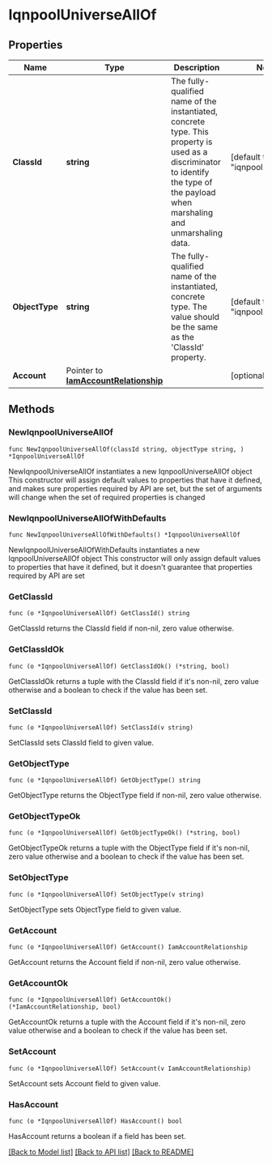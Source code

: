 # IqnpoolUniverseAllOf

## Properties

Name | Type | Description | Notes
------------ | ------------- | ------------- | -------------
**ClassId** | **string** | The fully-qualified name of the instantiated, concrete type. This property is used as a discriminator to identify the type of the payload when marshaling and unmarshaling data. | [default to "iqnpool.Universe"]
**ObjectType** | **string** | The fully-qualified name of the instantiated, concrete type. The value should be the same as the &#39;ClassId&#39; property. | [default to "iqnpool.Universe"]
**Account** | Pointer to [**IamAccountRelationship**](IamAccountRelationship.md) |  | [optional] 

## Methods

### NewIqnpoolUniverseAllOf

`func NewIqnpoolUniverseAllOf(classId string, objectType string, ) *IqnpoolUniverseAllOf`

NewIqnpoolUniverseAllOf instantiates a new IqnpoolUniverseAllOf object
This constructor will assign default values to properties that have it defined,
and makes sure properties required by API are set, but the set of arguments
will change when the set of required properties is changed

### NewIqnpoolUniverseAllOfWithDefaults

`func NewIqnpoolUniverseAllOfWithDefaults() *IqnpoolUniverseAllOf`

NewIqnpoolUniverseAllOfWithDefaults instantiates a new IqnpoolUniverseAllOf object
This constructor will only assign default values to properties that have it defined,
but it doesn't guarantee that properties required by API are set

### GetClassId

`func (o *IqnpoolUniverseAllOf) GetClassId() string`

GetClassId returns the ClassId field if non-nil, zero value otherwise.

### GetClassIdOk

`func (o *IqnpoolUniverseAllOf) GetClassIdOk() (*string, bool)`

GetClassIdOk returns a tuple with the ClassId field if it's non-nil, zero value otherwise
and a boolean to check if the value has been set.

### SetClassId

`func (o *IqnpoolUniverseAllOf) SetClassId(v string)`

SetClassId sets ClassId field to given value.


### GetObjectType

`func (o *IqnpoolUniverseAllOf) GetObjectType() string`

GetObjectType returns the ObjectType field if non-nil, zero value otherwise.

### GetObjectTypeOk

`func (o *IqnpoolUniverseAllOf) GetObjectTypeOk() (*string, bool)`

GetObjectTypeOk returns a tuple with the ObjectType field if it's non-nil, zero value otherwise
and a boolean to check if the value has been set.

### SetObjectType

`func (o *IqnpoolUniverseAllOf) SetObjectType(v string)`

SetObjectType sets ObjectType field to given value.


### GetAccount

`func (o *IqnpoolUniverseAllOf) GetAccount() IamAccountRelationship`

GetAccount returns the Account field if non-nil, zero value otherwise.

### GetAccountOk

`func (o *IqnpoolUniverseAllOf) GetAccountOk() (*IamAccountRelationship, bool)`

GetAccountOk returns a tuple with the Account field if it's non-nil, zero value otherwise
and a boolean to check if the value has been set.

### SetAccount

`func (o *IqnpoolUniverseAllOf) SetAccount(v IamAccountRelationship)`

SetAccount sets Account field to given value.

### HasAccount

`func (o *IqnpoolUniverseAllOf) HasAccount() bool`

HasAccount returns a boolean if a field has been set.


[[Back to Model list]](../README.md#documentation-for-models) [[Back to API list]](../README.md#documentation-for-api-endpoints) [[Back to README]](../README.md)


